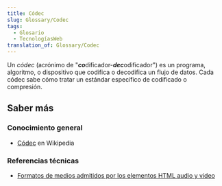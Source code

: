 ```yaml
---
title: Códec
slug: Glossary/Codec
tags:
  - Glosario
  - TecnologíasWeb
translation_of: Glossary/Codec
---
```


Un _códec_ (acrónimo de "***co***dificador-***dec***odificador") es un programa, algoritmo, o dispositivo que codifica o decodifica un flujo de datos. Cada códec sabe cómo tratar un estándar específico de codificado o compresión.

## Saber más

### Conocimiento general

- [Códec](https://es.wikipedia.org/wiki/Códec) en Wikipedia

### Referencias técnicas

- [Formatos de medios admitidos por los elementos HTML audio y video](/es/docs/Web/HTML/Formatos_admitidos_de_audio_y_video_en_html5)
